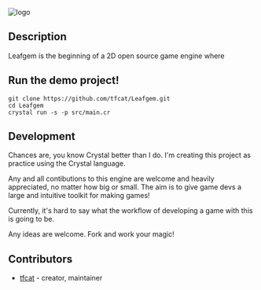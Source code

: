 ![logo](https://raw.githubusercontent.com/tfcat/Leafgem/master/logo.png)

## Description

Leafgem is the beginning of a 2D open source game engine where 

## Run the demo project!

```
git clone https://github.com/tfcat/Leafgem.git
cd Leafgem
crystal run -s -p src/main.cr
```

## Development

Chances are, you know Crystal better than I do. I'm creating this project as practice using the Crystal language. 

Any and all contibutions to this engine are welcome and heavily appreciated, no matter how big or small. The aim is to give game devs a large and intuitive toolkit for making games! 

Currently, it's hard to say what the workflow of developing a game with this is going to be. 

Any ideas are welcome. Fork and work your magic!

## Contributors

- [tfcat](https://github.com/tfcat) - creator, maintainer
